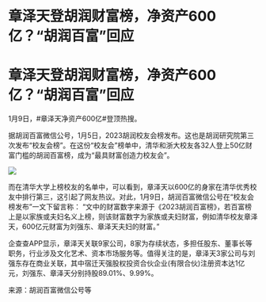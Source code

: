 # 章泽天登胡润财富榜，净资产600亿？“胡润百富”回应

# 章泽天登胡润财富榜，净资产600亿？“胡润百富”回应

1月9日，#章泽天净资产600亿#登顶热搜。

据胡润百富微信公号，1月5日，2023胡润校友会榜发布。这也是胡润研究院第三次发布“校友会榜”。在这份“校友会”榜单中，清华和浙大校友各32人登上50亿财富门槛的胡润百富榜，成为“最具财富创造力校友会”。

![](https://inews.gtimg.com/om_bt/O3nvhr86kwbpcwm2ITVYAMfoTtI1HEiTKCtC3vsVUr22kAA/1000)

而在清华大学上榜校友的名单中，可以看到，章泽天以600亿的身家在清华优秀校友中排行第三，这引起了网友热议。对此，1月9日，胡润百富微信公号在“校友会榜发布”一文下留言称：
“文中的财富数字来源于《2023胡润百富榜》，若百富榜上是以家族或夫妇名义上榜，则该财富数字为家族或夫妇财富，例如清华校友章泽天，600亿元财富为刘强东、章泽天夫妇的财富。”

企查查APP显示，章泽天关联9家公司，8家为存续状态，多担任股东、董事长等职务，行业涉及文化艺术、资本市场服务等。值得关注的是，章泽天3家公司与刘强东存在商业关联，其中宿迁天强股权投资合伙企业(有限合伙)注册资本达1亿元，刘强东、章泽天分别持股89.01%、9.99%。

来源：胡润百富微信公号等


